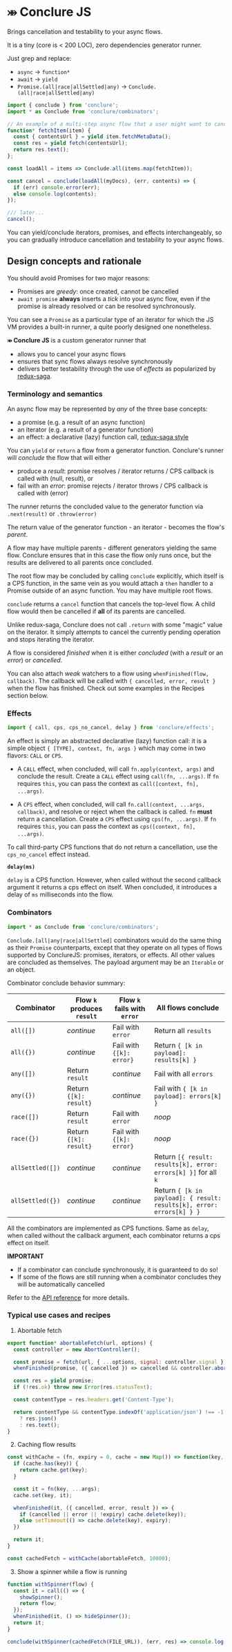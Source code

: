 # ⤕ Conclure JS
Brings cancellation and testability to your async flows.

It is a tiny (core is < 200 LOC), zero dependencies generator runner.

Just grep and replace:
- `async` -> `function*`
- `await` -> `yield`
- `Promise.(all|race|allSettled|any)` -> `Conclude.(all|race|allSettled|any)`

```js
import { conclude } from 'conclure';
import * as Conclude from 'conclure/combinators';

// An example of a multi-step async flow that a user might want to cancel at any time
function* fetchItem(item) {
  const { contentsUrl } = yield item.fetchMetaData();
  const res = yield fetch(contentsUrl);
  return res.text();
};

const loadAll = items => Conclude.all(items.map(fetchItem));

const cancel = conclude(loadAll(myDocs), (err, contents) => {
  if (err) console.error(err);
  else console.log(contents);
});

/// later...
cancel();

```
You can yield/conclude iterators, promises, and effects interchangeably, so you can gradually introduce cancellation and testability to your async flows.


## Design concepts and rationale
You should avoid Promises for two major reasons:
- Promises are *greedy*: once created, cannot be cancelled
- `await promise` **always** inserts a *tick* into your async flow, even if the promise is already resolved or can be resolved synchronously.

You can see a `Promise` as a particular type of an iterator for which the JS VM provides a built-in runner, a quite poorly designed one nonetheless.

**⤕ Conclure JS** is a custom generator runner that
- allows you to cancel your async flows
- ensures that sync flows always resolve synchronously
- delivers better testability through the use of *effects* as popularized by [redux-saga](https://redux-saga.js.org/docs/basics/DeclarativeEffects.html).

### Terminology and semantics
An async flow may be represented by *any* of the three base concepts:
- a promise (e.g. a result of an async function)
- an iterator (e.g. a result of a generator function)
- an effect: a declarative (lazy) function call, [redux-saga style](https://redux-saga.js.org/docs/basics/DeclarativeEffects.html)

You can `yield` or `return` a flow from a generator function. Conclure's runner will *conclude* the flow that will either
- produce a *result*: promise resolves / iterator returns / CPS callback is called with (null, result), or
- fail with an *error*: promise rejects / iterator throws / CPS callback is called with (error)

The runner returns the concluded value to the generator function via `.next(result)` or `.throw(error)`

The return value of the generator function - an iterator - becomes the flow's *parent*.

A flow may have multiple parents - different generators yielding the same flow. Conclure ensures that in this case the flow only runs once, but the results are delivered to all parents once concluded.

The root flow may be concluded by calling `conclude` explicitly, which itself is a CPS function, in the same vein as you would attach a `then` handler to a Promise outside of an async function. You may have multiple root flows.

`conclude` returns a `cancel` function that cancels the top-level flow. A child flow would then be cancelled if **all** of its parents are cancelled.

Unlike redux-saga, Conclure does not call `.return` with some "magic" value on the iterator. It simply attempts to cancel the currently pending operation and stops iterating the iterator.

A flow is considered *finished* when it is either *concluded* (with a *result* or an *error*) or *cancelled*.

You can also attach *weak* watchers to a flow using `whenFinished(flow, callback)`. The callback will be called with `{ cancelled, error, result }` when the flow has finished. Check out some examples in the Recipes section below.

### Effects
```js
import { call, cps, cps_no_cancel, delay } from 'conclure/effects';
```
An effect is simply an abstracted declarative (lazy) function call: it is a simple object `{ [TYPE], context, fn, args }` which may come in two flavors: `CALL` or `CPS`.

- A `CALL` effect, when concluded, will call `fn.apply(context, args)` and conclude the result. Create a `CALL` effect using `call(fn, ...args)`. If `fn` requires `this`, you can pass the context as `call([context, fn], ...args)`.

- A `CPS` effect, when concluded, will call `fn.call(context, ...args, callback)`, and resolve or reject when the callback is called. `fn` **must** return a cancellation. Create a `CPS` effect using `cps(fn, ...args)`. If `fn` requires `this`, you can pass the context as `cps([context, fn], ...args)`.

To call third-party CPS functions that do not return a cancellation, use the `cps_no_cancel` effect instead.

**`delay(ms)`**

`delay` is a CPS function. However, when called without the second callback argument it returns a cps effect on itself. When concluded, it introduces a delay of `ms` milliseconds into the flow.

### Combinators
```js
import * as Conclude from 'conclure/combinators';
```
`Conclude.[all|any|race|allSettled]` combinators would do the same thing as their `Promise` counterparts, except that they operate on all types of flows supported by ConclureJS: promises, iterators, or effects. All other values are concluded as themselves. The payload argument may be an `Iterable` or an object.

Combinator conclude behavior summary:

| Combinator | Flow `k` produces `result` | Flow `k` fails with `error` | All flows conclude
|---|---|---|---|
|`all([])`|*continue*|Fail with `error`|Return all `results`
|`all({})`|*continue*|Fail with `{[k]: error}`|Return `{ [k in payload]: results[k] }`
|`any([])`|Return `result`|*continue*|Fail with all `errors`
|`any({})`|Return `{[k]: result}`|*continue*|Fail with `{ [k in payload]: errors[k] }`
|`race([])`|Return `result`|Fail with `error`|*noop*
|`race({})`|Return `{[k]: result}`|Fail with `{[k]: error}`|*noop*
|`allSettled([])`|*continue*|*continue*|Return `[{ result: results[k], error: errors[k] }]` for all `k`
|`allSettled({})`|*continue*|*continue*|Return `{ [k in payload]: { result: results[k], error: errors[k] } }`

All the combinators are implemented as CPS functions. Same as `delay`, when called without the callback argument, each combinator returns a cps effect on itself.

**IMPORTANT**
- If a combinator can conclude synchronously, it is guaranteed to do so!
- If some of the flows are still running when a combinator concludes they will be automatically cancelled

Refer to the [API reference](https://github.com/dmaevsky/conclure/blob/master/conclude.d.ts) for more details.

### Typical use cases and recipes
1. Abortable fetch
```js
export function* abortableFetch(url, options) {
  const controller = new AbortController();

  const promise = fetch(url, { ...options, signal: controller.signal });
  whenFinished(promise, ({ cancelled }) => cancelled && controller.abort());

  const res = yield promise;
  if (!res.ok) throw new Error(res.statusText);

  const contentType = res.headers.get('Content-Type');

  return contentType && contentType.indexOf('application/json') !== -1
    ? res.json()
    : res.text();
}
```

2. Caching flow results
```js
const withCache = (fn, expiry = 0, cache = new Map()) => function(key, ...args) {
  if (cache.has(key)) {
    return cache.get(key);
  }

  const it = fn(key, ...args);
  cache.set(key, it);

  whenFinished(it, ({ cancelled, error, result }) => {
    if (cancelled || error || !expiry) cache.delete(key));
    else setTimeout(() => cache.delete(key), expiry);
  })

  return it;
}

const cachedFetch = withCache(abortableFetch, 10000);
```

3. Show a spinner while a flow is running
```js
function withSpinner(flow) {
  const it = call(() => {
    showSpinner();
    return flow;
  });
  whenFinished(it, () => hideSpinner());
  return it;
}

conclude(withSpinner(cachedFetch(FILE_URL)), (err, res) => console.log({ err, res }));
```
